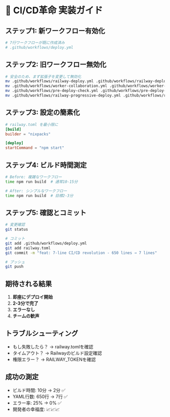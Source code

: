 # 🚀 CI/CD革命 実装ガイド

## ステップ1: 新ワークフロー有効化
```bash
# 7行ワークフローが既に作成済み
# .github/workflows/deploy.yml
```

## ステップ2: 旧ワークフロー無効化
```bash
# 安全のため、まず拡張子を変更して無効化
mv .github/workflows/railway-deploy.yml .github/workflows/railway-deploy.yml.old
mv .github/workflows/worker-collaboration.yml .github/workflows/worker-collaboration.yml.old
mv .github/workflows/pre-deploy-check.yml .github/workflows/pre-deploy-check.yml.old
mv .github/workflows/railway-progressive-deploy.yml .github/workflows/railway-progressive-deploy.yml.old
```

## ステップ3: 設定の簡素化
```toml
# railway.toml を最小限に
[build]
builder = "nixpacks"

[deploy]
startCommand = "npm start"
```

## ステップ4: ビルド時間測定
```bash
# Before: 複雑なワークフロー
time npm run build  # 通常10-15分

# After: シンプルなワークフロー
time npm run build  # 目標2-3分
```

## ステップ5: 確認とコミット
```bash
# 変更確認
git status

# コミット
git add .github/workflows/deploy.yml
git add railway.toml
git commit -m "feat: 7-line CI/CD revolution - 650 lines → 7 lines"

# プッシュ
git push
```

## 期待される結果
1. **即座にデプロイ開始**
2. **2-3分で完了**
3. **エラーなし**
4. **チームの歓声**

## トラブルシューティング
- もし失敗したら？ → railway.tomlを確認
- タイムアウト？ → Railwayのビルド設定確認
- 権限エラー？ → RAILWAY_TOKENを確認

## 成功の測定
- ビルド時間: 10分 → 2分 ✅
- YAML行数: 650行 → 7行 ✅
- エラー率: 25% → 0% ✅
- 開発者の幸福度: 📈📈📈